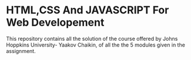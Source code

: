 # HTML,CSS And JAVASCRIPT For Web Developement

This repository contains all the solution of the course offered by Johns Hoppkins University- Yaakov Chaikin, of all the the 5 modules given in the assignment.
